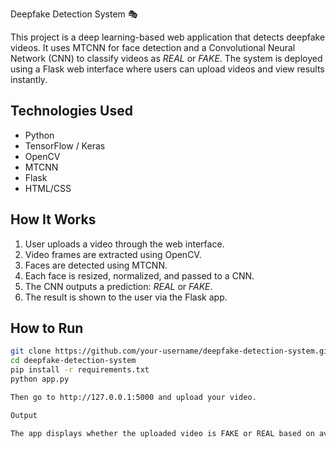 Deepfake Detection System 🎭

This project is a deep learning-based web application that detects deepfake videos. It uses MTCNN for face detection and a Convolutional Neural Network (CNN) to classify videos as *REAL* or *FAKE*. The system is deployed using a Flask web interface where users can upload videos and view results instantly.

## Technologies Used
- Python  
- TensorFlow / Keras  
- OpenCV  
- MTCNN  
- Flask  
- HTML/CSS  

## How It Works
1. User uploads a video through the web interface.
2. Video frames are extracted using OpenCV.
3. Faces are detected using MTCNN.
4. Each face is resized, normalized, and passed to a CNN.
5. The CNN outputs a prediction: *REAL* or *FAKE*.
6. The result is shown to the user via the Flask app.

## How to Run
```bash
git clone https://github.com/your-username/deepfake-detection-system.git
cd deepfake-detection-system
pip install -r requirements.txt
python app.py

Then go to http://127.0.0.1:5000 and upload your video.

Output

The app displays whether the uploaded video is FAKE or REAL based on average frame prediction.
